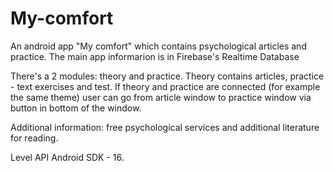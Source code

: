 # My-comfort
An android app "My comfort" which contains psychological articles and practice. The main app informarion is in Firebase's Realtime Database 

There's a 2 modules: theory and practice. Theory contains articles, practice - text exercises and test. If theory and practice are connected (for example the same theme) user can go from article window to practice window via button in bottom of the window.

Additional information: free psychological services and additional literature for reading.

Level API Android SDK - 16.
